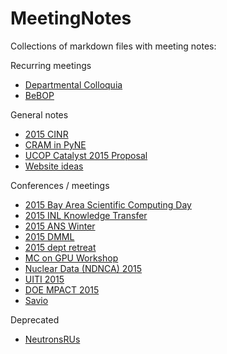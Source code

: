 # MeetingNotes
Collections of markdown files with meeting notes:

Recurring meetings
* [Departmental Colloquia](https://github.com/rachelslaybaugh/MeetingNotes/blob/master/colloquia.md)
* [BeBOP](https://github.com/rachelslaybaugh/MeetingNotes/blob/master/BeBOP.md)

General notes
* [2015 CINR](https://github.com/rachelslaybaugh/MeetingNotes/blob/master/2015-cinr.md)
* [CRAM in PyNE](https://github.com/rachelslaybaugh/MeetingNotes/blob/master/cram-pyne.md)
* [UCOP Catalyst 2015 Proposal](https://github.com/rachelslaybaugh/MeetingNotes/blob/master/ucop-catalyst-2015.md)
* [Website ideas](https://github.com/rachelslaybaugh/MeetingNotes/blob/master/website-ideas.md)


Conferences / meetings
* [2015 Bay Area Scientific Computing Day](https://github.com/rachelslaybaugh/MeetingNotes/blob/master/2015-bascd.md)
* [2015 INL Knowledge Transfer](https://github.com/rachelslaybaugh/MeetingNotes/blob/master/2015-11-knowledge-transfer.md)
* [2015 ANS Winter](https://github.com/rachelslaybaugh/MeetingNotes/blob/master/2015-11-ANS.md)
* [2015 DMML](https://github.com/rachelslaybaugh/MeetingNotes/blob/master/2015-dmml.md)
* [2015 dept retreat](https://github.com/rachelslaybaugh/MeetingNotes/blob/master/2015-dept.retreat.md)
* [MC on GPU Workshop](https://github.com/rachelslaybaugh/MeetingNotes/blob/master/2015-mc-gpu.md)
* [Nuclear Data (NDNCA) 2015](https://github.com/rachelslaybaugh/MeetingNotes/blob/master/2015-ndnca.md)
* [UITI 2015](https://github.com/rachelslaybaugh/MeetingNotes/blob/master/2015-uiti.md)
* [DOE MPACT 2015](https://github.com/rachelslaybaugh/MeetingNotes/blob/master/2015-mpact.md)
* [Savio](https://github.com/rachelslaybaugh/MeetingNotes/blob/master/2015-06-savio.md)

Deprecated
* [NeutronsRUs](https://github.com/rachelslaybaugh/MeetingNotes/blob/master/NeutronsRUs.md)
